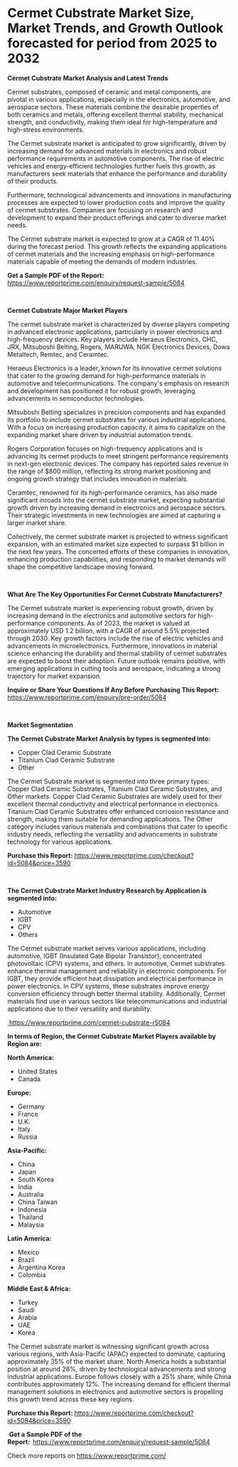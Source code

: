 <p><h1>Cermet Cubstrate Market Size, Market Trends, and Growth Outlook forecasted for period from 2025 to 2032</h1></p><p><strong>Cermet Cubstrate Market Analysis and Latest Trends</strong></p>
<p><p>Cermet substrates, composed of ceramic and metal components, are pivotal in various applications, especially in the electronics, automotive, and aerospace sectors. These materials combine the desirable properties of both ceramics and metals, offering excellent thermal stability, mechanical strength, and conductivity, making them ideal for high-temperature and high-stress environments.</p><p>The Cermet substrate market is anticipated to grow significantly, driven by increasing demand for advanced materials in electronics and robust performance requirements in automotive components. The rise of electric vehicles and energy-efficient technologies further fuels this growth, as manufacturers seek materials that enhance the performance and durability of their products.</p><p>Furthermore, technological advancements and innovations in manufacturing processes are expected to lower production costs and improve the quality of cermet substrates. Companies are focusing on research and development to expand their product offerings and cater to diverse market needs.</p><p>The Cermet substrate market is expected to grow at a CAGR of 11.40% during the forecast period. This growth reflects the expanding applications of cermet materials and the increasing emphasis on high-performance materials capable of meeting the demands of modern industries.</p></p>
<p><strong>Get a Sample PDF of the Report:&nbsp;</strong> <a href="https://www.reportprime.com/enquiry/request-sample/5084?utm_campaign=3062&utm_medium=2&utm_source=Github&utm_content=ia&utm_term=19032025&utm_id=cermet-cubstrate">https://www.reportprime.com/enquiry/request-sample/5084</a></p>
<p>&nbsp;</p>
<p><strong>Cermet Cubstrate Major Market Players</strong></p>
<p><p>The cermet substrate market is characterized by diverse players competing in advanced electronic applications, particularly in power electronics and high-frequency devices. Key players include Heraeus Electronics, CHC, JRX, Mitsuboshi Belting, Rogers, MARUWA, NGK Electronics Devices, Dowa Metaltech, Remtec, and Ceramtec.</p><p>Heraeus Electronics is a leader, known for its innovative cermet solutions that cater to the growing demand for high-performance materials in automotive and telecommunications. The company's emphasis on research and development has positioned it for robust growth, leveraging advancements in semiconductor technologies.</p><p>Mitsuboshi Belting specializes in precision components and has expanded its portfolio to include cermet substrates for various industrial applications. With a focus on increasing production capacity, it aims to capitalize on the expanding market share driven by industrial automation trends.</p><p>Rogers Corporation focuses on high-frequency applications and is advancing its cermet products to meet stringent performance requirements in next-gen electronic devices. The company has reported sales revenue in the range of $800 million, reflecting its strong market positioning and ongoing growth strategy that includes innovation in materials.</p><p>Ceramtec, renowned for its high-performance ceramics, has also made significant inroads into the cermet substrate market, expecting substantial growth driven by increasing demand in electronics and aerospace sectors. Their strategic investments in new technologies are aimed at capturing a larger market share.</p><p>Collectively, the cermet substrate market is projected to witness significant expansion, with an estimated market size expected to surpass $1 billion in the next few years. The concerted efforts of these companies in innovation, enhancing production capabilities, and responding to market demands will shape the competitive landscape moving forward.</p></p>
<p>&nbsp;</p>
<p><strong>What Are The Key Opportunities For Cermet Cubstrate Manufacturers?</strong></p>
<p><p>The Cermet substrate market is experiencing robust growth, driven by increasing demand in the electronics and automotive sectors for high-performance components. As of 2023, the market is valued at approximately USD 1.2 billion, with a CAGR of around 5.5% projected through 2030. Key growth factors include the rise of electric vehicles and advancements in microelectronics. Furthermore, innovations in material science enhancing the durability and thermal stability of cermet substrates are expected to boost their adoption. Future outlook remains positive, with emerging applications in cutting tools and aerospace, indicating a strong trajectory for market expansion.</p></p>
<p><strong>Inquire or Share Your Questions If Any Before Purchasing This Report:</strong> <a href="https://www.reportprime.com/enquiry/pre-order/5084?utm_campaign=3062&utm_medium=2&utm_source=Github&utm_content=ia&utm_term=19032025&utm_id=cermet-cubstrate">https://www.reportprime.com/enquiry/pre-order/5084</a></p>
<p>&nbsp;</p>
<p><strong>Market Segmentation</strong></p>
<p><strong>The Cermet Cubstrate Market Analysis by types is segmented into:</strong></p>
<p><ul><li>Copper Clad Ceramic Substrate</li><li>Titanium Clad Ceramic Substrate</li><li>Other</li></ul></p>
<p><p>The Cermet Substrate market is segmented into three primary types: Copper Clad Ceramic Substrates, Titanium Clad Ceramic Substrates, and Other markets. Copper Clad Ceramic Substrates are widely used for their excellent thermal conductivity and electrical performance in electronics. Titanium Clad Ceramic Substrates offer enhanced corrosion resistance and strength, making them suitable for demanding applications. The Other category includes various materials and combinations that cater to specific industry needs, reflecting the versatility and advancements in substrate technology for various applications.</p></p>
<p><strong>Purchase this Report:&nbsp;</strong><a href="https://www.reportprime.com/checkout?id=5084&price=3590&utm_campaign=3062&utm_medium=2&utm_source=Github&utm_content=ia&utm_term=19032025&utm_id=cermet-cubstrate">https://www.reportprime.com/checkout?id=5084&price=3590</a></p>
<p>&nbsp;</p>
<p><strong>The Cermet Cubstrate Market Industry Research by Application is segmented into:</strong></p>
<p><ul><li>Automotive</li><li>IGBT</li><li>CPV</li><li>Others</li></ul></p>
<p><p>The Cermet substrate market serves various applications, including automotive, IGBT (Insulated Gate Bipolar Transistor), concentrated photovoltaic (CPV) systems, and others. In automotive, Cermet substrates enhance thermal management and reliability in electronic components. For IGBT, they provide efficient heat dissipation and electrical performance in power electronics. In CPV systems, these substrates improve energy conversion efficiency through better thermal stability. Additionally, Cermet materials find use in various sectors like telecommunications and industrial applications due to their versatility and durability.</p></p>
<p><a href="https://www.reportprime.com/cermet-cubstrate-r5084?utm_campaign=3062&utm_medium=2&utm_source=Github&utm_content=ia&utm_term=19032025&utm_id=cermet-cubstrate">&nbsp;https://www.reportprime.com/cermet-cubstrate-r5084</a></p>
<p><strong>In terms of Region, the Cermet Cubstrate Market Players available by Region are:</strong></p>
<p>
    <p> <strong> North America: </strong>
        <ul>
            <li>United States</li>
            <li>Canada</li>
        </ul>
        </p> 
    <p> <strong> Europe: </strong>
        <ul>
            <li>Germany</li>
            <li>France</li>
            <li>U.K.</li>
            <li>Italy</li>
            <li>Russia</li>
        </ul>
        </p> 
    <p> <strong> Asia-Pacific: </strong>
        <ul>
            <li>China</li>
            <li>Japan</li>
            <li>South Korea</li>
            <li>India</li>
            <li>Australia</li>
            <li>China Taiwan</li>
            <li>Indonesia</li>
            <li>Thailand</li>
            <li>Malaysia</li>
        </ul>
        </p> 
    <p> <strong> Latin America: </strong>
        <ul>
            <li>Mexico</li>
            <li>Brazil</li>
            <li>Argentina Korea</li>
            <li>Colombia</li>
        </ul>
        </p> 
    <p> <strong> Middle East & Africa: </strong>
        <ul>
            <li>Turkey</li>
            <li>Saudi</li>
            <li>Arabia</li>
            <li>UAE</li>
            <li>Korea</li>
        </ul>
    </p>
    </p>
<p><p>The Cermet substrate market is witnessing significant growth across various regions, with Asia-Pacific (APAC) expected to dominate, capturing approximately 35% of the market share. North America holds a substantial position at around 28%, driven by technological advancements and strong industrial applications. Europe follows closely with a 25% share, while China contributes approximately 12%. The increasing demand for efficient thermal management solutions in electronics and automotive sectors is propelling this growth trend across these key regions.</p></p>
<p><strong>Purchase this Report: </strong><a href="https://www.reportprime.com/checkout?id=5084&price=3590&utm_campaign=3062&utm_medium=2&utm_source=Github&utm_content=ia&utm_term=19032025&utm_id=cermet-cubstrate">https://www.reportprime.com/checkout?id=5084&price=3590</a></p>
<p>&nbsp;<strong>Get a Sample PDF of the Report:&nbsp;&nbsp;</strong><a href="https://www.reportprime.com/enquiry/request-sample/5084?utm_campaign=3062&utm_medium=2&utm_source=Github&utm_content=ia&utm_term=19032025&utm_id=cermet-cubstrate">https://www.reportprime.com/enquiry/request-sample/5084</a></p>
<p><strong></strong></p>
<p>Check more reports on <a href="https://www.reportprime.com/?utm_campaign=3062&utm_medium=2&utm_source=Github&utm_content=ia&utm_term=19032025&utm_id=cermet-cubstrate">https://www.reportprime.com/</a></p>